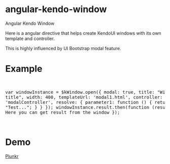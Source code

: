 angular-kendo-window
====================

Angular Kendo Window

Here is a angular directive that helps create KendoUI windows with its
own template and controller.

This is highly influenced by UI Bootstrap modal feature.

<h1>Example</h1>
<pre>
 
   var windowInstance = $kWindow.open({
                        modal: true,
                        title: "Window title",
                        width: 400,
                        templateUrl: 'modal1.html',
                        controller: 'modalController',
                        resolve: {
                            parameter1: function () {
                                return "Test...";
                            }
                        }
                    });
                    windowInstance.result.then(function (result) {
                        // Here you can get result from the window
                    });
 
</pre>
<h1>Demo</h1>

<a href='http://plnkr.co/edit/LGgRjZZebtLzxMZsTPid?p=preview' class='button primary'>Plunkr</a>

